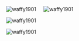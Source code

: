 <div style="display: flex; align-items: flex-start;">
  <img src="https://github-readme-stats.vercel.app/api?username=waffy1901&show_icons=true&locale=en&theme=vue-dark&show" alt="waffy1901" style="margin-right: 20px;" />
  <img src="https://github-readme-stats.vercel.app/api/top-langs?username=waffy1901&show_icons=true&locale=en&layout=compact&theme=vue-dark&show" alt="waffy1901" />
</div>
<p>
  <img align="center" src="https://github-readme-streak-stats.herokuapp.com/?user=waffy1901&&theme=vue-dark&show" alt="waffy1901" />
</p>
<p align="left"> 
  <img src="https://komarev.com/ghpvc/?username=waffy1901&label=Profile%20views&color=0e75b6&style=flat" alt="waffy1901" /> 
</p>
